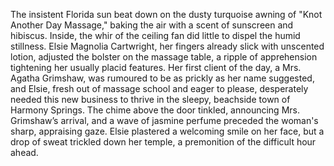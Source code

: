 The insistent Florida sun beat down on the dusty turquoise awning of "Knot Another Day Massage," baking the air with a scent of sunscreen and hibiscus. Inside, the whir of the ceiling fan did little to dispel the humid stillness. Elsie Magnolia Cartwright, her fingers already slick with unscented lotion, adjusted the bolster on the massage table, a ripple of apprehension tightening her usually placid features.  Her first client of the day, a Mrs. Agatha Grimshaw, was rumoured to be as prickly as her name suggested, and Elsie, fresh out of massage school and eager to please, desperately needed this new business to thrive in the sleepy, beachside town of Harmony Springs.  The chime above the door tinkled, announcing Mrs. Grimshaw’s arrival, and a wave of jasmine perfume preceded the woman's sharp, appraising gaze. Elsie plastered a welcoming smile on her face, but a drop of sweat trickled down her temple, a premonition of the difficult hour ahead.
